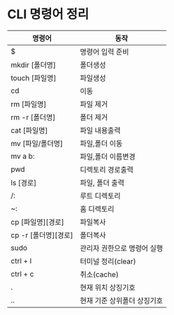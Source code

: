 # CLI 명령어 정리

| 명령어 | 동작 |
| --- | --- |
| $ | 명령어 입력 준비
| mkdir [폴더명]| 폴더생성
| touch [파일명] | 파일생성
| cd | 이동
| rm [파일명] | 파일 제거
| rm -r [폴더명] | 폴더 제거
| cat [파일명] | 파일 내용출력
| mv [파일/폴더명] | 파일,폴더 이동
| mv a b: | 파일,폴더 이름변경
| pwd | 디렉토리 경로출력
| ls [경로] | 파일, 폴더 출력
| /: | 루트 디렉토리
| ~: | 홈 디렉토리
| cp [파일명][경로] | 파일복사
| cp -r [폴더명][경로] | 폴더복사
| sudo | 관리자 권한으로 명령어 실행
| ctrl + l | 터미널 정리(clear)
| ctrl + c | 취소(cache)
| . | 현재 위치 상징기호
| .. | 현재 기준 상위폴더 상징기호